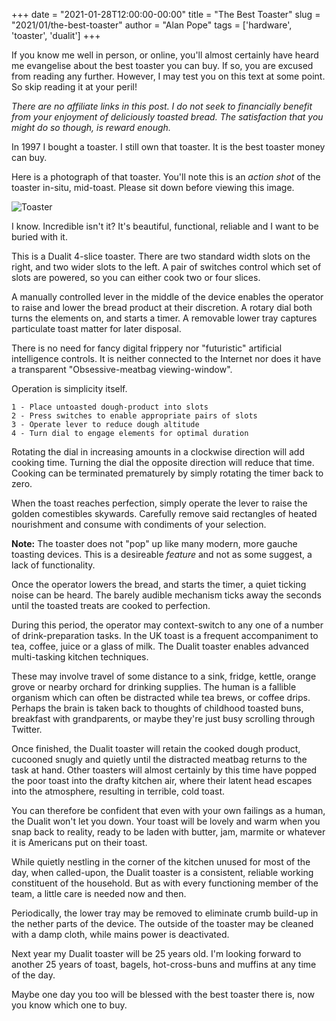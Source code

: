 +++
date = "2021-01-28T12:00:00-00:00"
title = "The Best Toaster"
slug = "2021/01/the-best-toaster"
author = "Alan Pope"
tags = ['hardware', 'toaster', 'dualit']
+++

If you know me well in person, or online, you'll almost certainly have heard me evangelise about the best toaster you can buy. If so, you are excused from reading any further. However, I may test you on this text at some point. So skip reading it at your peril!

*There are no affiliate links in this post. I do not seek to financially benefit from your enjoyment of deliciously toasted bread. The satisfaction that you might do so though, is reward enough.*

In 1997 I bought a toaster. I still own that toaster. It is the best toaster money can buy.

Here is a photograph of that toaster. You'll note this is an *action shot* of the toaster in-situ, mid-toast. Please sit down before viewing this image.

![Toaster](/blog/images/2021-01-28/toaster.jpg)

I know. Incredible isn't it? It's beautiful, functional, reliable and I want to be buried with it.

This is a Dualit 4-slice toaster. There are two standard width slots on the right, and two wider slots to the left. A pair of switches control which set of slots are powered, so you can either cook two or four slices. 

A manually controlled lever in the middle of the device enables the operator to raise and lower the bread product at their discretion. A rotary dial both turns the elements on, and starts a timer. A removable lower tray captures particulate toast matter for later disposal.

There is no need for fancy digital frippery nor "futuristic" artificial intelligence controls. It is neither connected to the Internet nor does it have a transparent "Obsessive-meatbag viewing-window".

Operation is simplicity itself. 

    1 - Place untoasted dough-product into slots
    2 - Press switches to enable appropriate pairs of slots
    3 - Operate lever to reduce dough altitude
    4 - Turn dial to engage elements for optimal duration

Rotating the dial in increasing amounts in a clockwise direction will add cooking time. Turning the dial the opposite direction will reduce that time. Cooking can be terminated prematurely by simply rotating the timer back to zero.

When the toast reaches perfection, simply operate the lever to raise the golden comestibles skywards. Carefully remove said rectangles of heated nourishment and consume with condiments of your selection.

**Note:** The toaster does not "pop" up like many modern, more gauche toasting devices. This is a desireable *feature* and not as some suggest, a lack of functionality. 

Once the operator lowers the bread, and starts the timer, a quiet ticking noise can be heard. The barely audible mechanism ticks away the seconds until the toasted treats are cooked to perfection.

During this period, the operator may context-switch to any one of a number of drink-preparation tasks. In the UK toast is a frequent accompaniment to tea, coffee, juice or a glass of milk. The Dualit toaster enables advanced multi-tasking kitchen techniques. 

These may involve travel of some distance to a sink, fridge, kettle, orange grove or nearby orchard for drinking supplies. The human is a fallible organism which can often be distracted while tea brews, or coffee drips. Perhaps the brain is taken back to thoughts of childhood toasted buns, breakfast with grandparents, or maybe they're just busy scrolling through Twitter.

Once finished, the Dualit toaster will retain the cooked dough product, cucooned snugly and quietly until the distracted meatbag returns to the task at hand. Other toasters will almost certainly by this time have popped the poor toast into the drafty kitchen air, where their latent head escapes into the atmosphere, resulting in terrible, cold toast.

You can therefore be confident that even with your own failings as a human, the Dualit won't let you down. Your toast will be lovely and warm when you snap back to reality, ready to be laden with butter, jam, marmite or whatever it is Americans put on their toast.

While quietly nestling in the corner of the kitchen unused for most of the day, when called-upon, the Dualit toaster is a consistent, reliable working constituent of the household. But as with every functioning member of the team, a little care is needed now and then. 

Periodically, the lower tray may be removed to eliminate crumb build-up in the nether parts of the device. The outside of the toaster may be cleaned with a damp cloth, while mains power is deactivated.

Next year my Dualit toaster will be 25 years old. I'm looking forward to another 25 years of toast, bagels, hot-cross-buns and muffins at any time of the day.

Maybe one day you too will be blessed with the best toaster there is, now you know which one to buy. 